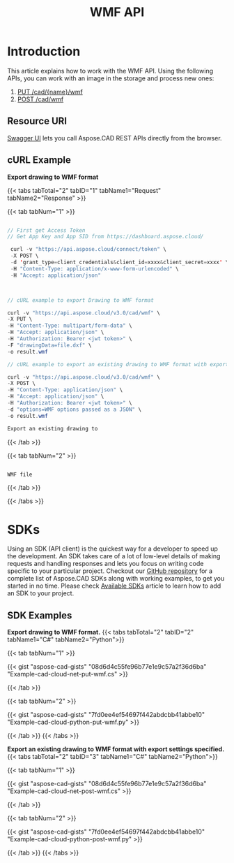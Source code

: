﻿---
title: "WMF API"
type: docs
url: /working-with-aspose-cad-cloud-formats-api/wmf/
weight: 120
---

# **Introduction**
This article explains how to work with the WMF API. Using the following APIs, you can work with an image in the storage and process new ones:

1. [PUT /cad/{name}/wmf](https://reference.aspose.cloud/cad/#!/Wmf/PutDrawingWmf)
1. [POST /cad/wmf](https://reference.aspose.cloud/cad/#!/Wmf/PostDrawingWmf)

## **Resource URI**
[Swagger UI](https://reference.aspose.cloud/cad/) lets you call Aspose.CAD REST APIs directly from the browser.

## **cURL Example**
**Export drawing to WMF format**

{{< tabs tabTotal="2" tabID="1" tabName1="Request" tabName2="Response" >}}

{{< tab tabNum="1" >}}

```java

// First get Access Token
// Get App Key and App SID from https://dashboard.aspose.cloud/

 curl -v "https://api.aspose.cloud/connect/token" \
 -X POST \
 -d 'grant_type=client_credentials&client_id=xxxx&client_secret=xxxx' \
 -H "Content-Type: application/x-www-form-urlencoded" \
 -H "Accept: application/json"



// cURL example to export Drawing to WMF format

curl -v "https://api.aspose.cloud/v3.0/cad/wmf" \
-X PUT \
-H "Content-Type: multipart/form-data" \
-H "Accept: application/json" \
-H "Authorization: Bearer <jwt token>" \
-F "drawingData=file.dxf" \
-o result.wmf

// cURL example to export an existing drawing to WMF format with export settings specified

curl -v "https://api.aspose.cloud/v3.0/cad/wmf" \
-X POST \
-H "Content-Type: application/json" \
-H "Accept: application/json" \
-H "Authorization: Bearer <jwt token>" \
-d "options=WMF options passed as a JSON" \
-o result.wmf

Export an existing drawing to
```

{{< /tab >}}

{{< tab tabNum="2" >}}

```java

WMF file 

```

{{< /tab >}}

{{< /tabs >}}
            
# **SDKs**
Using an SDK (API client) is the quickest way for a developer to speed up the development. An SDK takes care of a lot of low-level details of making requests and handling responses and lets you focus on writing code specific to your particular project. Checkout our [GitHub repository](https://github.com/aspose-cad-cloud) for a complete list of Aspose.CAD SDKs along with working examples, to get you started in no time. Please check [Available SDKs](/cad/available-sdks/) article to learn how to add an SDK to your project.
## **SDK Examples**
**Export drawing to WMF format.**
{{< tabs tabTotal="2" tabID="2" tabName1="C#" tabName2="Python">}}

{{< tab tabNum="1" >}}

{{< gist "aspose-cad-gists" "08d6d4c55fe96b77e1e9c57a2f36d6ba" "Example-cad-cloud-net-put-wmf.cs" >}}

{{< /tab >}}

{{< tab tabNum="2" >}}

{{< gist "aspose-cad-gists" "7fd0ee4ef54697f442abdcbb41abbe10" "Example-cad-cloud-python-put-wmf.py" >}}

{{< /tab >}}
{{< /tabs >}}


**Export an existing drawing to WMF format with export settings specified.**
{{< tabs tabTotal="2" tabID="3" tabName1="C#" tabName2="Python">}}

{{< tab tabNum="1" >}}

{{< gist "aspose-cad-gists" "08d6d4c55fe96b77e1e9c57a2f36d6ba" "Example-cad-cloud-net-post-wmf.cs" >}}

{{< /tab >}}

{{< tab tabNum="2" >}}

{{< gist "aspose-cad-gists" "7fd0ee4ef54697f442abdcbb41abbe10" "Example-cad-cloud-python-post-wmf.py" >}}

{{< /tab >}}
{{< /tabs >}}
